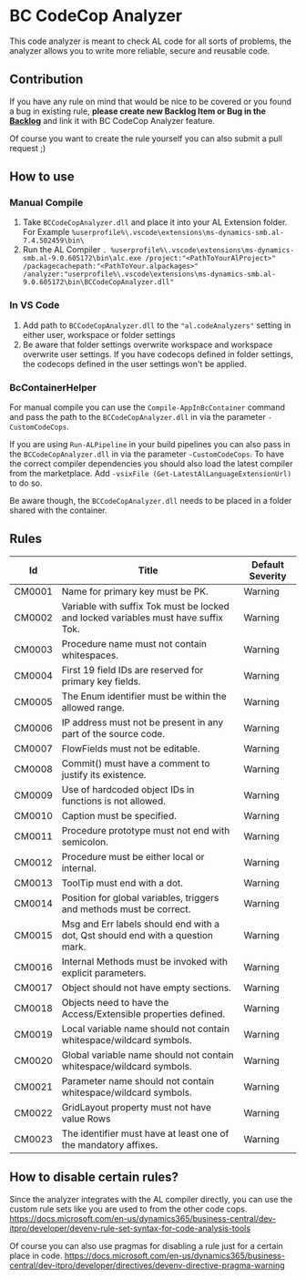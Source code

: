 # BC CodeCop Analyzer

This code analyzer is meant to check AL code for all sorts of problems, the analyzer allows you to write more reliable, secure and reusable code.

## Contribution

If you have any rule on mind that would be nice to be covered or you found a bug in existing rule, **please create new Backlog Item or Bug in the [Backlog](https://dev.azure.com/1cfnav/INTERNAL-BC%20tools/_backlogs/backlog/INTERNAL-BC%20tools%20Team/Features/)** and link it with BC CodeCop Analyzer feature.

Of course you want to create the rule yourself you can also submit a pull request ;)

## How to use

### Manual Compile

1. Take `BCCodeCopAnalyzer.dll` and place it into your AL Extension folder. For Example `%userprofile%\.vscode\extensions\ms-dynamics-smb.al-7.4.502459\bin\`
2. Run the AL Compiler `. %userprofile%\.vscode\extensions\ms-dynamics-smb.al-9.0.605172\bin\alc.exe /project:"<PathToYourAlProject>" /packagecachepath:"<PathToYour.alpackages>" /analyzer:"userprofile%\.vscode\extensions\ms-dynamics-smb.al-9.0.605172\bin\BCCodeCopAnalyzer.dll"`

### In VS Code

1. Add path to `BCCodeCopAnalyzer.dll` to the `"al.codeAnalyzers"` setting in either user, workspace or folder settings
2. Be aware that folder settings overwrite workspace and workspace overwrite user settings. If you have codecops defined in folder settings, the codecops defined in the user settings won't be applied.

### BcContainerHelper

For manual compile you can use the `Compile-AppInBcContainer` command and pass the path to the `BCCodeCopAnalyzer.dll` in via the parameter `-CustomCodeCops`.

If you are using `Run-ALPipeline` in your build pipelines you can also pass in the `BCCodeCopAnalyzer.dll` in via the parameter `-CustomCodeCops`. To have the correct compiler dependencies you should also load the latest compiler from the marketplace. Add `-vsixFile (Get-LatestAlLanguageExtensionUrl)` to do so.

Be aware though, the `BCCodeCopAnalyzer.dll` needs to be placed in a folder shared with the container.

## Rules

|Id| Title|Default Severity|
|---|---|---|
|CM0001|Name for primary key must be PK.|Warning|
|CM0002|Variable with suffix Tok must be locked and locked variables must have suffix Tok.|Warning|
|CM0003|Procedure name must not contain whitespaces.|Warning|
|CM0004|First 19 field IDs are reserved for primary key fields.|Warning|
|CM0005|The Enum identifier must be within the allowed range.|Warning|
|CM0006|IP address must not be present in any part of the source code.|Warning|
|CM0007|FlowFields must not be editable.|Warning|
|CM0008|Commit() must have a comment to justify its existence.|Warning|
|CM0009|Use of hardcoded object IDs in functions is not allowed.|Warning|
|CM0010|Caption must be specified.|Warning|
|CM0011|Procedure prototype must not end with semicolon.|Warning|
|CM0012|Procedure must be either local or internal.|Warning|
|CM0013|ToolTip must end with a dot.|Warning|
|CM0014|Position for global variables, triggers and methods must be correct.|Warning|
|CM0015|Msg and Err labels should end with a dot, Qst should end with a question mark.|Warning|
|CM0016|Internal Methods must be invoked with explicit parameters.|Warning|
|CM0017|Object should not have empty sections.|Warning|
|CM0018|Objects need to have the Access/Extensible properties defined.|Warning|
|CM0019|Local variable name should not contain whitespace/wildcard symbols.|Warning|
|CM0020|Global variable name should not contain whitespace/wildcard symbols.|Warning|
|CM0021|Parameter name should not contain whitespace/wildcard symbols.|Warning|
|CM0022|GridLayout property must not have value Rows|Warning|
|CM0023|The identifier must have at least one of the mandatory affixes.|Warning|

## How to disable certain rules?

Since the analyzer integrates with the AL compiler directly, you can use the custom rule sets like you are used to from the other code cops.
https://docs.microsoft.com/en-us/dynamics365/business-central/dev-itpro/developer/devenv-rule-set-syntax-for-code-analysis-tools

Of course you can also use pragmas for disabling a rule just for a certain place in code.
https://docs.microsoft.com/en-us/dynamics365/business-central/dev-itpro/developer/directives/devenv-directive-pragma-warning